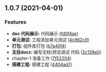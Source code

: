 ## 1.0.7 (2021-04-01)


### Features

* **doc 代码展示:** 代码展示 ([fd0f4ae](https://github.com/Yanwei-Feng/iot-ui/commit/fd0f4aebc917affe5b554eee73cb9be00e980b25))
* **单元测试:** 工程添加单元测试 ([4c962c9](https://github.com/Yanwei-Feng/iot-ui/commit/4c962c9937ad5ec3b7e62790e30a68f14c3322bf))
* **打包:** 组件库打包 ([b7a40f4](https://github.com/Yanwei-Feng/iot-ui/commit/b7a40f448b1ee17db15e14e98d6668ed034eb7cf))
* **支技docz:** 编写文档\预览调试 代码 ([2c139e0](https://github.com/Yanwei-Feng/iot-ui/commit/2c139e036fce769f4b3eeab0e557fa80915f5595))
* chapter-1 准备工作 ([7f52204](https://github.com/Yanwei-Feng/iot-ui/commit/7f522049d1d82d04d1dd2cfd658bf94425e3eb0e))
* **搭建工程:** 搭建工程 ([4404ad7](https://github.com/Yanwei-Feng/iot-ui/commit/4404ad7de04bfe4e732116c185d41963bd27a9a8))



